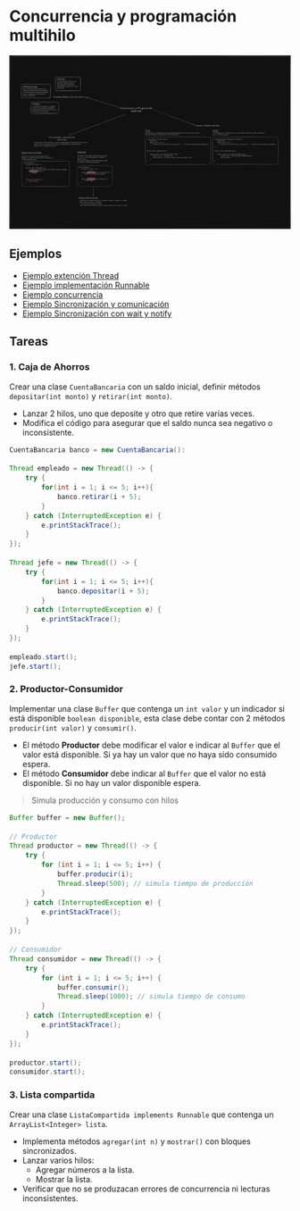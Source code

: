 # Concurrencia y programación multihilo

![alt text](<Módulo 9 - Concurrencia y programación multihilo.png>)

## Ejemplos

- [Ejemplo extención Thread](./A_ejemplo_thread.java)
- [Ejemplo implementación Runnable](./B_ejemplo_Runnable.java)
- [Ejemplo concurrencia](./C_ejemplo_concurrencia_multihilo.java)
- [Ejemplo Sincronización y comunicación](./D_ejemplo_Sincronizacion_y_Comunicacion.java)
- [Ejemplo Sincronización con wait y notify](./E_ejemplo_semaforo.java)

## Tareas

### 1. Caja de Ahorros

Crear una clase `CuentaBancaria` con un saldo inicial, definir métodos `depositar(int monto)` y `retirar(int monto)`.
- Lanzar 2 hilos, uno que deposite y otro que retire varias veces.
- Modifica el código para asegurar que el saldo nunca sea negativo o inconsistente.

```java
CuentaBancaria banco = new CuentaBancaria():

Thread empleado = new Thread(() -> {
    try {
        for(int i = 1; i <= 5; i++){
            banco.retirar(i + 5);
        }
    } catch (InterruptedException e) {
        e.printStackTrace();
    }
});

Thread jefe = new Thread(() -> {
    try {
        for(int i = 1; i <= 5; i++){
            banco.depositar(i + 5);
        }
    } catch (InterruptedException e) {
        e.printStackTrace();
    }
});

empleado.start();
jefe.start();
```

### 2. Productor-Consumidor

Implementar una clase `Buffer` que contenga un `int valor` y un indicador si está disponible `boolean disponible`, esta clase debe contar con 2 métodos `producir(int valor)` y `consumir()`.

- El método **Productor** debe modificar el valor e indicar al `Buffer` que el valor está disponible. Si ya hay un valor que no haya sido consumido espera.
- El método **Consumidor** debe indicar al `Buffer` que el valor no está disponible. Si no hay un valor disponible espera.

> Simula producción y consumo con hilos

```java
Buffer buffer = new Buffer();

// Productor
Thread productor = new Thread(() -> {
    try {
        for (int i = 1; i <= 5; i++) {
            buffer.producir(i);
            Thread.sleep(500); // simula tiempo de producción
        }
    } catch (InterruptedException e) {
        e.printStackTrace();
    }
});

// Consumidor
Thread consumidor = new Thread(() -> {
    try {
        for (int i = 1; i <= 5; i++) {
            buffer.consumir();
            Thread.sleep(1000); // simula tiempo de consumo
        }
    } catch (InterruptedException e) {
        e.printStackTrace();
    }
});

productor.start();
consumidor.start();
```

### 3. Lista compartida

Crear una clase `ListaCompartida implements Runnable` que contenga un `ArrayList<Integer> lista`.

- Implementa métodos `agregar(int n)` y `mostrar()` con bloques sincronizados.
- Lanzar varios hilos:
    - Agregar números a la lista.
    - Mostrar la lista.
- Verificar que no se produzacan errores de concurrencia ni lecturas inconsistentes.